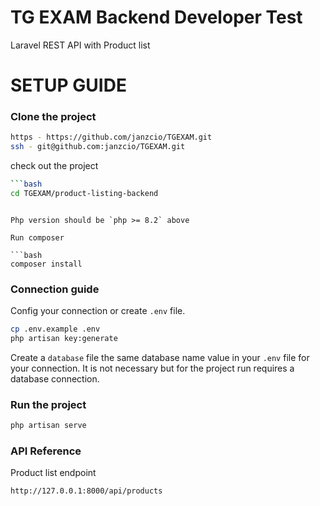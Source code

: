 # TG EXAM Backend Developer Test

Laravel REST API with Product list

# SETUP GUIDE

### Clone the project

```bash
https - https://github.com/janzcio/TGEXAM.git
ssh - git@github.com:janzcio/TGEXAM.git
```

check out the project

```bash
```bash
cd TGEXAM/product-listing-backend
```

```

Php version should be `php >= 8.2` above

Run composer

```bash
composer install
```

### Connection guide

Config your connection or create `.env` file.

```bash
cp .env.example .env
php artisan key:generate
```

Create a `database` file the same database name value in your `.env` file for your connection. It is not necessary but for the project run requires a database connection.

### Run the project

```bash
php artisan serve
```

### API Reference

Product list endpoint
```bash
http://127.0.0.1:8000/api/products
```

